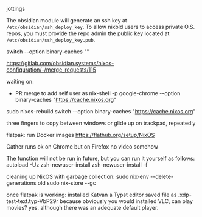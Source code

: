 jottings

The obsidian module will generate an ssh key at `/etc/obsidian/ssh_deploy_key`. To allow nixbld users to access private O.S. repos, you must provide the repo admin the public key located at `/etc/obsidian/ssh_deploy_key.pub`.


switch --option binary-caches ""

https://gitlab.com/obsidian.systems/nixos-configuration/-/merge_requests/115

waiting on:
- PR merge to add self user as
nix-shell -p google-chrome --option binary-caches "https://cache.nixos.org"

sudo nixos-rebuild switch --option binary-caches "https://cache.nixos.org"

three fingers to copy between windows
or glide up on trackpad, repeatedly

flatpak: run Docker images
https://flathub.org/setup/NixOS

Gather runs ok on Chrome
	but on Firefox no video somehow

The function will not be run in future, but you can run
it yourself as follows:
  autoload -Uz zsh-newuser-install
  zsh-newuser-install -f

cleaning up NixOS with garbage collection:
 sudo nix-env --delete-generations old
 sudo nix-store --gc

once flatpak is working:
installed Katvan a Typst editor
saved file as .xdp-test-text.typ-VbP29r 
because obviously you would
installed VLC, can play movies? yes. although there was an adequate default player.

	
	

